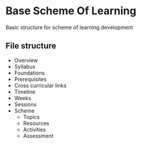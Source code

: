 # Base Scheme Of Learning
Basic structure for scheme of learning development

## File structure

* Overview
 * Syllabus
* Foundations
 * Prerequisites
 * Cross curricular links
* Timeline
 * Weeks
 * Sessions
* Scheme
  * Topics
  * Resources
  * Activities
  * Assessment
